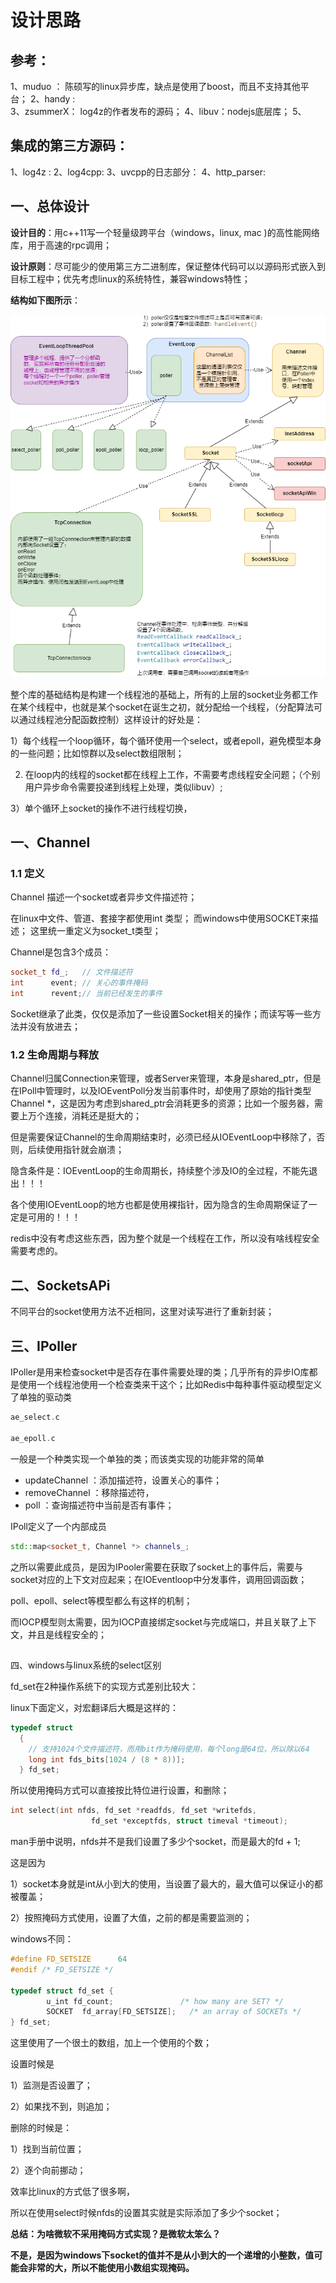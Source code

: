 # 设计思路

## 参考：

1、muduo ： 陈硕写的linux异步库，缺点是使用了boost，而且不支持其他平台；
2、handy :  
3、zsummerX：  log4z的作者发布的源码；
4、libuv：nodejs底层库；
5、

## 集成的第三方源码：

1、log4z :
2、log4cpp: 
3、uvcpp的日志部分：
4、http_parser: 

## 一、总体设计

**设计目的**：用c++11写一个轻量级跨平台（windows，linux, mac )的高性能网络库，用于高速的rpc调用；

**设计原则**：尽可能少的使用第三方二进制库，保证整体代码可以以源码形式嵌入到目标工程中；优先考虑linux的系统特性，兼容windows特性；

**结构如下图所示**：

![](image\total.png)





整个库的基础结构是构建一个线程池的基础上，所有的上层的socket业务都工作在某个线程中，也就是某个socket在诞生之初，就分配给一个线程，（分配算法可以通过线程池分配函数控制）这样设计的好处是：

1）每个线程一个loop循环，每个循环使用一个select，或者epoll，避免模型本身的一些问题；比如惊群以及select数组限制；

2)  在loop内的线程的socket都在线程上工作，不需要考虑线程安全问题；（个别用户异步命令需要投递到线程上处理，类似libuv）;

3）单个循环上socket的操作不进行线程切换，





## 一、Channel

### 1.1 定义

Channel 描述一个socket或者异步文件描述符；

在linux中文件、管道、套接字都使用int 类型；
而windows中使用SOCKET来描述；
这里统一重定义为socket_t类型；

Channel是包含3个成员：

```c++
socket_t fd_;   // 文件描述符
int      event; // 关心的事件掩码
int      revent;// 当前已经发生的事件
```

Socket继承了此类，仅仅是添加了一些设置Socket相关的操作；而读写等一些方法并没有放进去；

### 1.2 生命周期与释放

Channel归属Connection来管理，或者Server来管理，本身是shared_ptr，但是在IPoll中管理时，以及IOEventPoll分发当前事件时，却使用了原始的指针类型Channel *，这是因为考虑到shared_ptr会消耗更多的资源；比如一个服务器，需要上万个连接，消耗还是挺大的；

但是需要保证Channel的生命周期结束时，必须已经从IOEventLoop中移除了，否则，后续使用指针就会崩溃；

隐含条件是：IOEventLoop的生命周期长，持续整个涉及IO的全过程，不能先退出！！！

各个使用IOEventLoop的地方也都是使用裸指针，因为隐含的生命周期保证了一定是可用的！！！



redis中没有考虑这些东西，因为整个就是一个线程在工作，所以没有啥线程安全需要考虑的。

## 二、SocketsAPi
不同平台的socket使用方法不近相同，这里对读写进行了重新封装；




## 三、IPoller

IPoller是用来检查socket中是否存在事件需要处理的类；几乎所有的异步IO库都是使用一个线程池使用一个检查类来干这个；比如Redis中每种事件驱动模型定义了单独的驱动类

```c++
ae_select.c

ae_epoll.c
```

一般是一个种类实现一个单独的类；而该类实现的功能非常的简单

- updateChannel ：添加描述符，设置关心的事件；
- removeChannel ：移除描述符，
-  poll ：查询描述符中当前是否有事件；

IPoll定义了一个内部成员

```c++
std::map<socket_t, Channel *> channels_;
```

之所以需要此成员，是因为IPooler需要在获取了socket上的事件后，需要与socket对应的上下文对应起来；在IOEventloop中分发事件，调用回调函数；

poll、epoll、select等模型都么有这样的机制；

而IOCP模型则太需要，因为IOCP直接绑定socket与完成端口，并且关联了上下文，并且是线程安全的；

##  





四、windows与linux系统的select区别

fd_set在2种操作系统下的实现方式差别比较大：

linux下面定义，对宏翻译后大概是这样的：

```c++
typedef struct
  {
    // 支持1024个文件描述符，而用bit作为掩码使用，每个long是64位，所以除以64
    long int fds_bits[1024 / (8 * 8))];  
  } fd_set;
```

所以使用掩码方式可以直接按比特位进行设置，和删除；

```c
int select(int nfds, fd_set *readfds, fd_set *writefds,
                  fd_set *exceptfds, struct timeval *timeout);
```

man手册中说明，nfds并不是我们设置了多少个socket，而是最大的fd + 1;

这是因为

1）socket本身就是int从小到大的使用，当设置了最大的，最大值可以保证小的都被覆盖；

2）按照掩码方式使用，设置了大值，之前的都是需要监测的；



windows不同：

```c++
#define FD_SETSIZE      64
#endif /* FD_SETSIZE */

typedef struct fd_set {
        u_int fd_count;               /* how many are SET? */
        SOCKET  fd_array[FD_SETSIZE];   /* an array of SOCKETs */
} fd_set;
```

这里使用了一个很土的数组，加上一个使用的个数；

设置时候是

1）监测是否设置了；

2）如果找不到，则追加；

删除的时候是：

1）找到当前位置；

2）逐个向前挪动；

效率比linux的方式低了很多啊，

所以在使用select时候nfds的设置其实就是实际添加了多少个socket；



**总结：为啥微软不采用掩码方式实现？是微软太笨么？**

**不是，是因为windows下socket的值并不是从小到大的一个递增的小整数，值可能会非常的大，所以不能使用小数组实现掩码。**